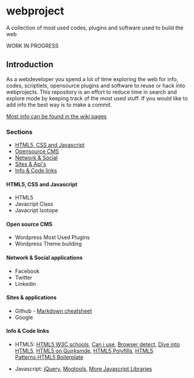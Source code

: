 # webproject
A collection of most used codes, plugins and software used to build the web

WORK IN PROGRESS

## Introduction
As a webdeveloper you spend a lot of time exploring the web for info, codes, scriptlets, opensource plugins and software to reuse or hack into webprojects. This repository is an effort to reduce time in search and explore mode by keeping track of the most used stuff. If you would like to add info the best way is to make a commit.

[Most info can be found in the wiki pages](../wiki/Webproject-Wiki-Home)

### Sections
- [HTML5, CSS and Javascript](#html5) 
- [Opensource CMS](#cms)
- [Network & Social](#social)
- [Sites & Api's](#sites)
- [Info & Code links](#info)




#### <a name="html5"></a>HTML5, CSS and Javascript
- HTML5
- Javacript Class
- Javacript Isotope

#### <a name="cms"></a>Open source CMS
- Wordpress Most Used Plugins
- Wordpress Theme building

#### <a name="network"></a>Network & Social applications
- Facebook
- Twitter
- Linkedin

#### <a name="sites"></a>Sites & applications
- Github - [Markdown cheatsheet](https://github.com/adam-p/markdown-here/wiki/Markdown-Cheatsheet)
- Google

#### <a name="info"></a>Info & Code links
- HTML5: 
[HTML5 W3C schools](http://www.w3schools.com/html5), [Can i use](http://caniuse.com), [Browser detect](http://detectmybrowser.com), [Dive into HTML5](http://www.diveintohtml5.org), [HTML5 on Quirksmde](http://www.quirksmode.org/dom/html5.html), [HTML5 Polyfills](https://github.com/Modernizr/Modernizr/wiki/HTML5-Cross-Browser-Polyfills), [HTML5 Patterns](http://html5pattern.com),[HTML5 Boilerplate](http://html5boilerplate.com)

- Javascript: [jQuery](http://jquery.com), [Mootools](http://mootools.net), [More Javascript Libraries](http://javascriptlibraries.com/)

